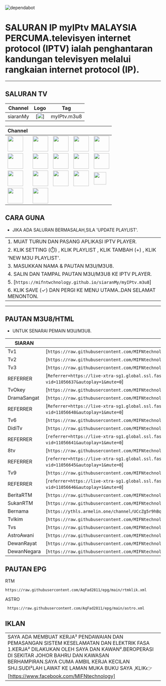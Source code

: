 ![dependabot](https://github.com/MIFNtechnology/siaranMy/actions/workflows/dependency-review.yml/badge.svg)

# SALURAN IP myIPtv MALAYSIA PERCUMA.televisyen internet protocol (IPTV) ialah penghantaran kandungan televisyen melalui rangkaian internet protocol (IP).

___
## SALURAN TV

| Channel | Logo | Tag |
|:----------:|:--------:|:---------:|
| siaranMy | [<img weight="70" src="https://mifntechnology.github.io/siaranMy/logo_mifn.png"/>] | myIPtv.m3u8 |


| Channel | | | | |
|--|--|--|--|--|
| [<img width="50" src="https://mifntechnology.github.io/siaranMy/logo/Tv1.png"/>](logo/Tv1.png) | [<img width="50" src="https://mifntechnology.github.io/siaranMy/logo/Tv2.png"/>](logo/Tv2.png) | [<img width="50" src="https://mifntechnology.github.io/siaranMy/logo/Tv3.png"/>](logo/Tv3.png) | [<img width="50" src="https://mifntechnology.github.io/siaranMy/logo/OkeyTv.png"/>](logo/OkeyTv.png) | [<img width="50" src="https://mifntechnology.github.io/siaranMy/logo/Tv6.png"/>](logo/Tv6.png) | 
| [<img width="50" src="https://mifntechnology.github.io/siaranMy/logo/DidikTv.png"/>](logo/DidikTv.png) | [<img width="50" src="https://mifntechnology.github.io/siaranMy/logo/8tv.png"/>](logo/8tv.png) | [<img width="50" src="https://mifntechnology.github.io/siaranMy/logo/Tv9.png"/>](logo/Tv9.png) | [<img width="50" src="https://mifntechnology.github.io/siaranMy/logo/DramaSangat.png"/>](logo/DramaSangat.png) | [<img width="50" src="https://mifntechnology.github.io/siaranMy/logo/BeritaRtm.png"/>](logo/BeritaRtm.png) |
| [<img width="50" src="https://mifntechnology.github.io/siaranMy/logo/SukanRtm.png"/>](logo/SukamRtm.png) | [<img width="50" src="https://mifntechnology.github.io/siaranMy/logo/Bernama.png"/>](logo/Bernama.png) | [<img width="50" src="https://mifntechnology.github.io/siaranMy/logo/TvIkim.png"/>](logo/TvIkim.png) | [<img width="50" src="https://mifntechnology.github.io/siaranMy/logo/Tvs.jpg"/>](logo/Tvs.png) | [<img width="40" src="https://mifntechnology.github.io/siaranMy/logo/AstroAwani.png"/>](logo/AstroAwani.png) | 
| [<img width="50" src="https://mifntechnology.github.io/siaranMy/logo/DewanRakyat.png"/>](logo/DewanRakyat.png) | [<img width="50" src="https://mifntechnology.github.io/siaranMy/logo/DewanNegara.png"/>](logo/DewanNegara.png) |

## CARA GUNA
- JIKA ADA SALURAN BERMASALAH,SILA 'UPDATE PLAYLIST'.

||
|-|
| 1. MUAT TURUN DAN PASANG APLIKASI IPTV PLAYER.
| 2. KLIK SETTING (⏱️) , KLIK PLAYLIST , KLIK TAMBAH (+) , KLIK 'NEW M3U PLAYLIST'.
| 3. MASUKKAN NAMA & PAUTAN M3U/M3U8.
| 4. SALIN DAN TAMPAL PAUTAN M3U/M3U8 KE IPTV PLAYER.
| 5. [`https://mifntwchnology.github.io/siaranMy/myIPtv.m3u8`]
| 6. KLIK SAVE (✓) DAN PERGI KE MENU UTAMA..DAN SELAMAT MENONTON. |
___
## PAUTAN M3U8/HTML
- UNTUK SENARAI PEMAIN M3U/M3U8.

|SIARAN|LINK|
|--|--|
|Tv1|[`https://raw.githubusercontent.com/MIFNtechnology/siaranMy/main/channels/Tv1/index.m3u8`]|
|Tv2|[`https://raw.githubusercontent.com/MIFNtechnology/siaranMy/main/channels/Tv2/index.m3u8`]|
|Tv3|[`https://raw.githubusercontent.com/MIFNtechnology/siaranMy/main/channels/Tv3/index.m3u8`]|
|REFERRER|[`Referrer=https://live-xtra-sg1.global.ssl.fastly.net/embed/index.html?vid=11056637&autoplay=1&mute=0`]|   
|TvOkey|[`https://raw.githubusercontent.com/MIFNtechnology/siaranMy/main/channels/TvOkey/index.m3u8`]|
|DramaSangat|[`https://raw.githubusercontent.com/MIFNtechnology/siaranMy/main/channels/DramaSangat/index.m3u8`]|
|REFERRER|[`Referrer=https://live-xtra-sg1.global.ssl.fastly.net/embed/index.html?vid=11056648&autoplay=1&mute=0`]|
|Tv6|[`https://raw.githubusercontent.com/MIFNtechnology/siaranMy/main/channels/Tv6/index.m3u8`]|
|DidiTv|[`https://raw.githubusercontent.com/MIFNtechnology/siaranMy/main/channels/DidikTvKPM/index.m3u8`]|
|REFERRER|[`referrer=https://live-xtra-sg1.global.ssl.fastly.net/embed/index.html?vid=11056641&autoplay=1&mute=0`]|
|8tv|[`https://raw.githubusercontent.com/MIFNtechnology/siaranMy/main/channels/8tv/index.m3u8`]|
|REFERRER|[`referrer=https://live-xtra-sg1.global.ssl.fastly.net/embed/index.html?vid=11056645&autoplay=1&mute=0`]|
|Tv9|[`https://raw.githubusercontent.com/MIFNtechnology/siaranMy/main/channels/Tv9/index.m3u8`]|
|REFERRER|[`referrer=https://live-xtra-sg1.global.ssl.fastly.net/embed/index.html?vid=11056646&autoplay=1&mute=0`]|
|BeritaRTM|[`https://raw.githubusercontent.com/MIFNtechnology/siaranMy/main/channels/BeritaRTM/index.m3u8`]|
|SukanRTM|[`https://raw.githubusercontent.com/MIFNtechnology/siaranMy/main/channels/SukanRTM/index.m3u8`]|
|Bernama|[`https://ythls.armelin.one/channel/UCcZg5r9hBqK_VPUT2I7eYVw.m3u8`]|
|TvIkim|[`https://raw.githubusercontent.com/MIFNtechnology/siaranMy/main/channels/TvIkim/index.m3u8`]|
|Tvs|[`https://raw.githubusercontent.com/MIFNtechnology/siaranMy/main/channels/Tvs/index.m3u8`]|
|AstroAwani|[`https://raw.githubusercontent.com/MIFNtechnology/siaranMy/main/channels/AstroAwani/index.m3u8`]|
|DewanRayat|[`https://raw.githubusercontent.com/MIFNtechnology/siaranMy/main/channels/DewanRakyat/index.m3u8`]|
|DewanNegara|[`https://raw.githubusercontent.com/MIFNtechnology/siaranMy/main/channels/DewanNegara/index.m3u8`]|

## PAUTAN EPG
RTM 
~~~
https://raw.githubusercontent.com/AqFad2811/epg/main/rtmklik.xml 
~~~
ASTRO
~~~
 https://raw.githubusercontent.com/AqFad2811/epg/main/astro.xml
~~~

## IKLAN
||
|--|
|SAYA ADA MEMBUAT KERJA² PENDAWAIAN DAN PEMASANGAN SISTEM KESELAMATAN DAN ELEKTRIK FASA 1.KERJA² DILAKUKAN OLEH SAYA DAN KAWAN².BEROPERASI DI SEKITAR JOHOR BAHRU DAN KAWASAN BERHAMPIRAN.SAYA CUMA AMBIL KERJA KECILAN SHJ.SUDI²LAH LAWAT KE LAMAN MUKA BUKU SAYA ,KLIK👉<link><url> [https://www.facebook.com/MIFNtechnology] </url>|
